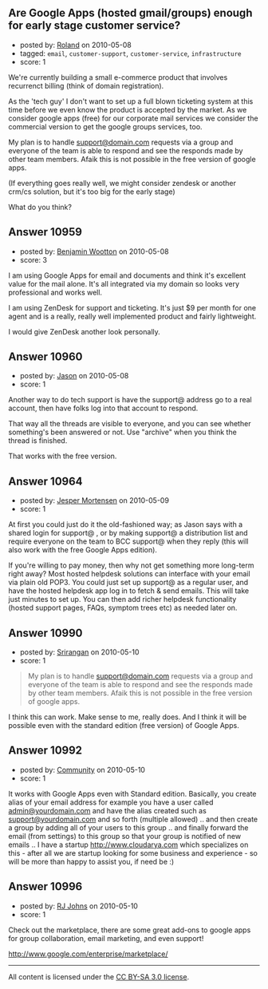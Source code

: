 ## Are Google Apps (hosted gmail/groups) enough for early stage customer service?

- posted by: [Roland](https://stackexchange.com/users/-1/3080-roland) on 2010-05-08
- tagged: `email`, `customer-support`, `customer-service`, `infrastructure`
- score: 1


We're currently building a small e-commerce product that involves recurrenct billing (think of domain registration).

As the 'tech guy' I don't want to set up a full blown ticketing system at this time before we even know the product is accepted by the market. As we consider google apps (free) for our corporate mail services we consider the commercial version to get the google groups services, too.

My plan is to handle support@domain.com requests via a group and everyone of the team is able to respond and see the responds made by other team members. Afaik this is not possible in the free version of google apps.

(If everything goes really well, we might consider zendesk or another crm/cs solution, but it's too big for the early stage)

What do you think?



## Answer 10959

- posted by: [Benjamin Wootton](https://stackexchange.com/users/-1/2094-benjamin-wootton) on 2010-05-08
- score: 3

I am using Google Apps for email and documents and think it's excellent value for the mail alone.  It's all integrated via my domain so looks very professional and works well.  

I am using ZenDesk for support and ticketing.  It's just $9 per month for one agent and is a really, really well implemented product and fairly lightweight.  

I would give ZenDesk another look personally.  




## Answer 10960

- posted by: [Jason](https://stackexchange.com/users/-1/2-jason) on 2010-05-08
- score: 1

Another way to do tech support is have the support@ address go to a real account, then have folks log into that account to respond. 

That way all the threads are visible to everyone, and you can see whether something's been answered or not.  Use "archive" when you think the thread is finished.

That works with the free version.


## Answer 10964

- posted by: [Jesper Mortensen](https://stackexchange.com/users/-1/1261-jesper-mortensen) on 2010-05-09
- score: 1

At first you could just do it the old-fashioned way; as Jason says with a shared login for support@ , or by making support@ a distribution list and require everyone on the team to BCC support@ when they reply (this will also work with the free Google Apps edition).

If you're willing to pay money, then why not get something more long-term right away? Most hosted helpdesk solutions can interface with your email via plain old POP3. You could just set up support@ as a regular user, and have the hosted helpdesk app log in to fetch & send emails. This will take just minutes to set up. You can then add richer helpdesk functionality (hosted support pages, FAQs, symptom trees etc) as needed later on.


## Answer 10990

- posted by: [Srirangan](https://stackexchange.com/users/-1/3393-srirangan) on 2010-05-10
- score: 1

> My plan is to handle support@domain.com requests via a group and everyone of the team is able to respond and see the responds made by other team members. Afaik this is not possible in the free version of google apps.

I think this can work. Make sense to me, really does. And I think it will be possible even with the standard edition (free version) of Google Apps.


## Answer 10992

- posted by: [Community](https://stackexchange.com/users/-1/-1-community) on 2010-05-10
- score: 1

It works with Google Apps even with Standard edition. Basically, you create alias of your email address for example you have a user called admin@yourdomain.com and have the alias created such as support@yourdomain.com and so forth (multiple allowed) .. and then create a group by adding all of your users to this group .. and finally forward the email (from settings) to this group so that your group is notified of new emails .. I have a startup http://www.cloudarya.com which specializes on this - after all we are startup looking for some business and experience - so will be more than happy to assist you, if need be :)


## Answer 10996

- posted by: [RJ Johns](https://stackexchange.com/users/-1/3394-rj-johns) on 2010-05-10
- score: 1

Check out the marketplace, there are some great add-ons to google apps for group collaboration, email marketing, and even support!

http://www.google.com/enterprise/marketplace/



---

All content is licensed under the [CC BY-SA 3.0 license](https://creativecommons.org/licenses/by-sa/3.0/).
